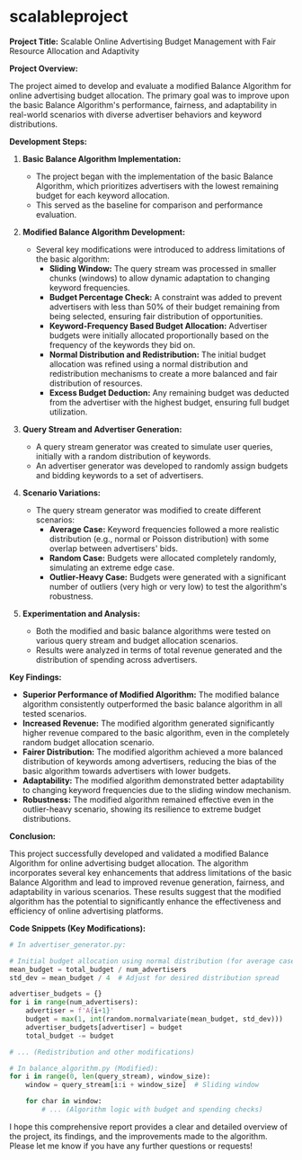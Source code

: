 # scalableproject

**Project Title:** Scalable Online Advertising Budget Management with Fair Resource Allocation and Adaptivity

**Project Overview:**

The project aimed to develop and evaluate a modified Balance Algorithm for online advertising budget allocation. The primary goal was to improve upon the basic Balance Algorithm's performance, fairness, and adaptability in real-world scenarios with diverse advertiser behaviors and keyword distributions.

**Development Steps:**

1.  **Basic Balance Algorithm Implementation:**
    *   The project began with the implementation of the basic Balance Algorithm, which prioritizes advertisers with the lowest remaining budget for each keyword allocation.
    *   This served as the baseline for comparison and performance evaluation.

2.  **Modified Balance Algorithm Development:**
    *   Several key modifications were introduced to address limitations of the basic algorithm:
        *   **Sliding Window:** The query stream was processed in smaller chunks (windows) to allow dynamic adaptation to changing keyword frequencies.
        *   **Budget Percentage Check:** A constraint was added to prevent advertisers with less than 50% of their budget remaining from being selected, ensuring fair distribution of opportunities.
        *   **Keyword-Frequency Based Budget Allocation:** Advertiser budgets were initially allocated proportionally based on the frequency of the keywords they bid on.
        *   **Normal Distribution and Redistribution:**  The initial budget allocation was refined using a normal distribution and redistribution mechanisms to create a more balanced and fair distribution of resources.
        *   **Excess Budget Deduction:**  Any remaining budget was deducted from the advertiser with the highest budget, ensuring full budget utilization.

3.  **Query Stream and Advertiser Generation:**
    *   A query stream generator was created to simulate user queries, initially with a random distribution of keywords.
    *   An advertiser generator was developed to randomly assign budgets and bidding keywords to a set of advertisers.

4.  **Scenario Variations:**
    *   The query stream generator was modified to create different scenarios:
        *   **Average Case:** Keyword frequencies followed a more realistic distribution (e.g., normal or Poisson distribution) with some overlap between advertisers' bids.
        *   **Random Case:** Budgets were allocated completely randomly, simulating an extreme edge case.
        *   **Outlier-Heavy Case:** Budgets were generated with a significant number of outliers (very high or very low) to test the algorithm's robustness.

5.  **Experimentation and Analysis:**
    *   Both the modified and basic balance algorithms were tested on various query stream and budget allocation scenarios.
    *   Results were analyzed in terms of total revenue generated and the distribution of spending across advertisers.

**Key Findings:**

*   **Superior Performance of Modified Algorithm:** The modified balance algorithm consistently outperformed the basic balance algorithm in all tested scenarios.
*   **Increased Revenue:** The modified algorithm generated significantly higher revenue compared to the basic algorithm, even in the completely random budget allocation scenario.
*   **Fairer Distribution:** The modified algorithm achieved a more balanced distribution of keywords among advertisers, reducing the bias of the basic algorithm towards advertisers with lower budgets.
*   **Adaptability:** The modified algorithm demonstrated better adaptability to changing keyword frequencies due to the sliding window mechanism.
*   **Robustness:** The modified algorithm remained effective even in the outlier-heavy scenario, showing its resilience to extreme budget distributions.

**Conclusion:**

This project successfully developed and validated a modified Balance Algorithm for online advertising budget allocation. The algorithm incorporates several key enhancements that address limitations of the basic Balance Algorithm and lead to improved revenue generation, fairness, and adaptability in various scenarios. These results suggest that the modified algorithm has the potential to significantly enhance the effectiveness and efficiency of online advertising platforms.

**Code Snippets (Key Modifications):**

```python
# In advertiser_generator.py:

# Initial budget allocation using normal distribution (for average case)
mean_budget = total_budget / num_advertisers
std_dev = mean_budget / 4  # Adjust for desired distribution spread

advertiser_budgets = {}
for i in range(num_advertisers):
    advertiser = f'A{i+1}'
    budget = max(1, int(random.normalvariate(mean_budget, std_dev)))
    advertiser_budgets[advertiser] = budget
    total_budget -= budget

# ... (Redistribution and other modifications)
```

```python
# In balance_algorithm.py (Modified):
for i in range(0, len(query_stream), window_size):
    window = query_stream[i:i + window_size]  # Sliding window

    for char in window:
        # ... (Algorithm logic with budget and spending checks)
```

I hope this comprehensive report provides a clear and detailed overview of the project, its findings, and the improvements made to the algorithm. Please let me know if you have any further questions or requests!
